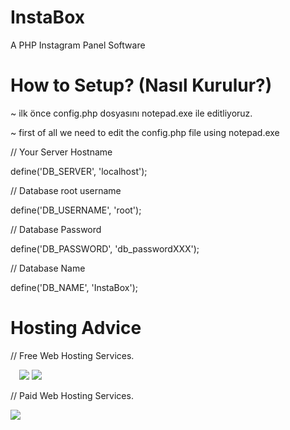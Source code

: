 # InstaBox
A PHP Instagram Panel Software

# How to Setup? (Nasıl Kurulur?)
~ ilk önce config.php dosyasını notepad.exe ile editliyoruz.

~ first of all we need to edit the config.php file using notepad.exe

// Your Server Hostname


define('DB_SERVER', 'localhost');

// Database root username


define('DB_USERNAME', 'root');

// Database Password


define('DB_PASSWORD', 'db_passwordXXX');

// Database Name


define('DB_NAME', 'InstaBox');

# Hosting Advice

// Free Web Hosting Services.

<img height="10pt" style="height=20pt; width=400pt;"  src="https://d29hzik3xqzv4r.cloudfront.net/original/1X/4f2a2eab4cb769acadaac86ca0756383aaed139b.png">
<img src="https://s3-eu-west-1.amazonaws.com/tpd/logos/47fcb9400000640005023f0b/0x0.png">
<img src="https://www.freehosting.com/img/logo-dark.png">

// Paid Web Hosting Services.

<img src="https://www-kiva-org.global.ssl.fastly.net/cms/styles/image_1170x660/s3/sites/default/files/kivablog/godaddylogo-new.png?itok=1x52FgA8">
